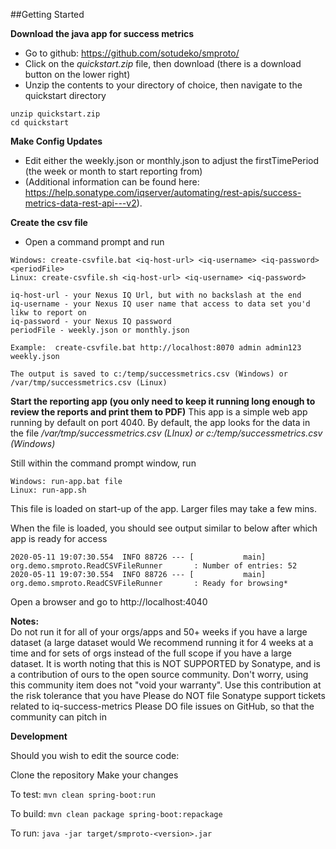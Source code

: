 
##Getting Started

**Download the java app for success metrics**
  * Go to github:  https://github.com/sotudeko/smproto/
  * Click on the *quickstart.zip* file, then download (there is a download button on the lower right)
  * Unzip the contents to your directory of choice, then navigate to the quickstart directory

```
unzip quickstart.zip
cd quickstart
```

**Make Config Updates**

 * Edit either the weekly.json or monthly.json to adjust the firstTimePeriod (the week or month to start reporting from) 
 * (Additional information can be found here: https://help.sonatype.com/iqserver/automating/rest-apis/success-metrics-data-rest-api---v2).

**Create the csv file**
 * Open a command prompt and run 

```
Windows: create-csvfile.bat <iq-host-url> <iq-username> <iq-password> <periodFile>
Linux: create-csvfile.sh <iq-host-url> <iq-username> <iq-password>   

iq-host-url - your Nexus IQ Url, but with no backslash at the end
iq-username - your Nexus IQ user name that access to data set you'd likw to report on
iq-password - your Nexus IQ password
periodFile - weekly.json or monthly.json

Example:  create-csvfile.bat http://localhost:8070 admin admin123 weekly.json

The output is saved to c:/temp/successmetrics.csv (Windows) or /var/tmp/successmetrics.csv (Linux)
```

**Start the reporting app (you only need to keep it running long enough to review the reports and print them to PDF)**
   This app is a simple web app running by default on port 4040. By default, the app looks for the data in the file */var/tmp/successmetrics.csv (LInux) or c:/temp/successmetrics.csv (Windows)*

   Still within the command prompt window, run
```
Windows: run-app.bat file  
Linux: run-app.sh
```

This file is loaded on start-up of the app. Larger files may take a few mins.

When the file is loaded, you should see output similar to below after which app is ready for access

```
2020-05-11 19:07:30.554  INFO 88726 --- [           main] org.demo.smproto.ReadCSVFileRunner       : Number of entries: 52
2020-05-11 19:07:30.554  INFO 88726 --- [           main] org.demo.smproto.ReadCSVFileRunner       : Ready for browsing*
```

Open a browser and go to http://localhost:4040

**Notes:**  
Do not run it for all of your orgs/apps and 50+ weeks if you have a large dataset (a large dataset would
We recommend running it for 4 weeks at a time and for sets of orgs instead of the full scope if you have a large dataset.
It is worth noting that this is NOT SUPPORTED by Sonatype, and is a contribution of ours to the open source community.  Don't worry, using this community item does not "void your warranty".
Use this contribution at the risk tolerance that you have
Please do NOT file Sonatype support tickets related to iq-success-metrics
Please DO file issues on GitHub, so that the community can pitch in



**Development**

Should you wish to edit the source code: 

Clone the repository
Make your changes

To test:
`mvn clean spring-boot:run`

To build:
`mvn clean package spring-boot:repackage`

To run:
`java -jar target/smproto-<version>.jar`



